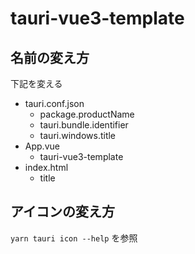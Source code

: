 # tauri-vue3-template

## 名前の変え方
下記を変える
- tauri.conf.json
   - package.productName
   - tauri.bundle.identifier
   - tauri.windows.title
- App.vue
   - tauri-vue3-template
- index.html
   - title

## アイコンの変え方
`yarn tauri icon --help` を参照